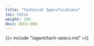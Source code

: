 ```yaml
---
title: "Technical Specifications"
toc: false
weight: 150
docs: DOCS-000
---
```


{{< include "/agent/tech-specs.md" >}}
